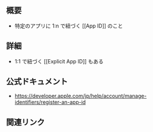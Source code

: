 ## 概要
- 特定のアプリに 1:n で紐づく [[App ID]] のこと

## 詳細
- 1:1 で紐づく [[Explicit App ID]] もある

## 公式ドキュメント
- https://developer.apple.com/jp/help/account/manage-identifiers/register-an-app-id

## 関連リンク


